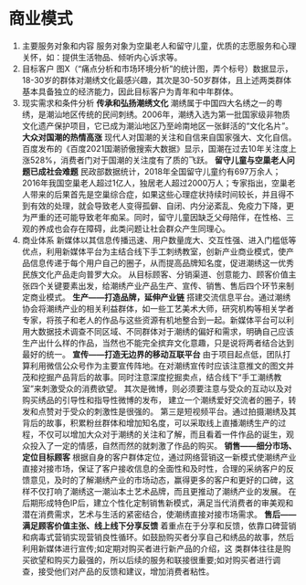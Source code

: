 # 商业模式
1. 主要服务对象和内容
服务对象为空巢老人和留守儿童，优质的志愿服务和心理关怀，如：提供生活物品、倾听内心诉求等。
2. 目标客户
图X（“痛点分析和市场环境分析”的统计图，弄个标号）数据显示，18-30岁的群体对潮绣文化最感兴趣，其次是30-50岁群体，且上述两类群体基本具备独立的经济能力，因此目标客户为青年和中年群体。
3. 现实需求和条件分析
**传承和弘扬潮绣文化**
潮绣属于中国四大名绣之一的粤绣，是潮汕地区传统的民间刺绣。2006年，潮绣入选为第一批国家级非物质文化遗产保护项目，它已成为潮汕地区乃至岭南地区一张鲜活的“文化名片”。
**大众对国潮的热情高涨**
现代人对国潮的关注和自信来自国家强大、文化自信。百度发布的《百度2021国潮骄傲搜索大数据》显示，国潮在过去10年关注度上涨528%，消费者门对于国潮的关注度有了质的飞跃。
**留守儿童与空巢老人问题已成社会难题**
民政部数据统计，2018年全国留守儿童约有697万余人；2016年我国空巢老人超过1亿人，独居老人超过2000万人；专家指出，空巢老人带来的后果首先是空巢综合症，如果这些心理症状持续时间较长，并且得不到有效的处理，就会导致老人变得孤僻、自闭、内分泌紊乱、免疫力下降，更为严重的还可能导致老年痴呆。同时，留守儿童因缺乏父母陪伴，在性格、三观的养成也会存在障碍，此类问题让社会群众产生同理心。
4. 商业体系
新媒体以其信息传播迅速、用户数量庞大、交互性强、进入门槛低等优点，利用新媒体平台为主结合线下手工刺绣教室，创新产业商业模式，使产品信息传递于每个用户自己的圈子，从而提高品牌知名度，促进潮绣这一优秀民族文化产品走向普罗大众。
从目标顾客、分销渠道、创意能力、顾客价值主张四个关键要素出发，给潮绣产业产品生产、宣传、销售、售后四个环节来制定商业模式。
**生产——打造品牌，延伸产业链**
搭建交流信息平台。通过潮绣协会将潮绣产业的相关利益群体，如一些工艺美术大师，研究机构等相关学者专家，将孩子和老人的作品与这些资源有机地整合到一起。新媒体平台可以利用大数据技术调查不同区域、不同群体对于潮绣的偏好和需求，明确自己应该生产出什么样的作品，当然也不能完全摈弃文化意趣，只是说将两者结合达到最好的统一。
**宣传——打造无边界的移动互联平台**
由于项目起点低，团队打算利用微信公众号作为主要宣传阵地。在对潮绣宣传时应该注意推文的图文并茂和挖掘产品背后的故事。同时注意深度挖掘卖点，结合线下“手工潮绣教室”来刺激受众的消费欲望。
其次是微博，则必须要注意与受众的互动以及对购买绣品的引导性和指导性微博的发布， 建立一个潮绣爱好交流者的圈子，转发和点赞对于受众的刺激性是很强的。
第三是短视频平台。通过拍摄潮绣及其背后的故事，积累粉丝群体和增加知名度，可以采取线上直播潮绣生产的过程，不仅可以增加大众对于潮绣的关注和了解，而且看着一件作品的诞生，观众投入了一定的情感，自然而然的就刺激了作品的购买。
**销售——细分市场、定位目标顾客**
根据自身的客户群体定位，通过网络营销这一新模式使潮绣产业直接对接市场，保证了客户接收信息的全面性和及时性，合理的采纳客户的反馈意见，及时的了解潮绣产业的市场动态，赢得更多的客户和更好的口碑，这样不仅打响了潮绣这一潮汕本土艺术品牌，而且更推动了潮绣产业的发展。
在后期形成特色IP后，建立个性化定制销售新模式，满足当代消费者的审美观和潜在消费需求，艺术与生活的紧密结合，使潮绣直接对接市场需求。
**售后——满足顾客价值主张、线上线下分享反馈**
着重点在于分享和反馈，依靠口碑营销和病毒式营销实现营销良性循环。如鼓励购买者分享自己和绣品的故事，然后利用新媒体进行宣传;如定期对购买者进行新产品的介绍，这 类群体往往是购买欲望和购买力最强的，所以后续的服务和联接很重要;如对购买者进行调查，接受他们对产品的反馈和建议，增加消费者粘性。

